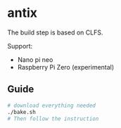 # antix
The build step is based on CLFS.

Support:
* Nano pi neo
* Raspberry Pi Zero (experimental)

## Guide
```sh
# download everything needed
./bake.sh
# Then follow the instruction
```
